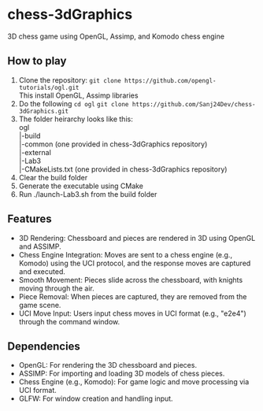 # chess-3dGraphics
3D chess game using OpenGL, Assimp, and Komodo chess engine

## How to play
1. Clone the repository: ```git clone https://github.com/opengl-tutorials/ogl.git```
    <br> This install OpenGL, Assimp libraries
2. Do the following
    ```cd ogl```
    ```git clone https://github.com/Sanj24Dev/chess-3dGraphics.git```
3. The folder heirarchy looks like this:<br>
    ogl<br>
    |-build<br>
    |-common (one provided in chess-3dGraphics repository)<br>
    |-external<br>
    |-Lab3<br>
    |-CMakeLists.txt (one provided in chess-3dGraphics repository)<br>
4. Clear the build folder
5. Generate the executable using CMake
6. Run ./launch-Lab3.sh from the build folder

## Features
- 3D Rendering: Chessboard and pieces are rendered in 3D using OpenGL and ASSIMP.
- Chess Engine Integration: Moves are sent to a chess engine (e.g., Komodo) using the UCI protocol, and the response moves are captured and executed.
- Smooth Movement: Pieces slide across the chessboard, with knights moving through the air.
- Piece Removal: When pieces are captured, they are removed from the game scene.
- UCI Move Input: Users input chess moves in UCI format (e.g., "e2e4") through the command window.

## Dependencies
- OpenGL: For rendering the 3D chessboard and pieces.
- ASSIMP: For importing and loading 3D models of chess pieces.
- Chess Engine (e.g., Komodo): For game logic and move processing via UCI format.
- GLFW: For window creation and handling input.
